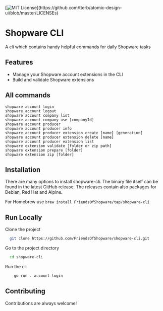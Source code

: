 [![MIT License](https://img.shields.io/apm/l/atomic-design-ui.svg?)](https://github.com/tterb/atomic-design-ui/blob/master/LICENSEs)
# Shopware CLI

A cli which contains handy helpful commands for daily Shopware tasks

## Features

- Manage your Shopware account extensions in the CLI
- Build and validate Shopware extensions
## All commands

```
shopware account login
shopware account logout
shopware account company list
shopware account company use [companyId]
shopware account producer
shopware account producer info
shopware account producer extension create [name] [generation]
shopware account producer extension delete [name]
shopware account producer extension list
shopware extension validate [folder or zip path]
shopware extension prepare [folder]
shopware extension zip [folder]
```
## Installation

There are many options to install shopware-cli. The binary file itself can be found in the latest GitHub release. 
The releases contain also packages for Debian, Red Hat and Alpine.

For Homebrew use `brew install FriendsOfShopware/tap/shopware-cli`
## Run Locally

Clone the project

```bash
  git clone https://github.com/FriendsOfShopware/shopware-cli.git
```

Go to the project directory

```bash
  cd shopware-cli
```

Run the cli

```bash
    go run . account login
```
## Contributing

Contributions are always welcome!